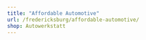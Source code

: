 ```yaml
---
title: "Affordable Automotive"
url: /fredericksburg/affordable-automotive/
shop: Autowerkstatt
---
```

